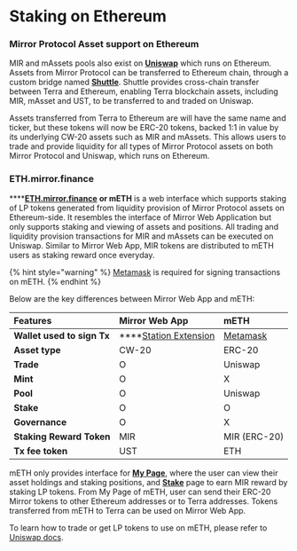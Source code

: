 # Staking on Ethereum

### Mirror Protocol Asset support on Ethereum

MIR and mAssets pools also exist on [**Uniswap**](https://app.uniswap.org/#/swap) which runs on Ethereum. Assets from Mirror Protocol can be transferred to Ethereum chain, through a custom bridge named [**Shuttle**](https://github.com/terra-project/shuttle). Shuttle provides cross-chain transfer between Terra and Ethereum, enabling Terra blockchain assets, including MIR, mAsset and UST, to be transferred to and traded on Uniswap. 

Assets transferred from Terra to Ethereum are will have the same name and ticker, but these tokens will now be ERC-20 tokens, backed 1:1 in value by its underlying CW-20 assets such as MIR and mAssets.  This allows users to trade and provide liquidity for all types of Mirror Protocol assets on both Mirror Protocol and Uniswap, which runs on Ethereum. 

### ETH.mirror.finance

\*\*\*\*[**ETH.mirror.finance**](https://eth.mirror.finance/) **or mETH** is a web interface which supports staking of LP tokens generated from liquidity provision of Mirror Protocol assets on Ethereum-side. It resembles the interface of Mirror Web Application but only supports staking and viewing of assets and positions. All trading and liquidity provision transactions for MIR and mAssets can be executed on Uniswap. Similar to Mirror Web App, MIR tokens are distributed to mETH users as staking reward once everyday. 

{% hint style="warning" %}
[Metamask](https://metamask.io) is required for signing transactions on mETH. 
{% endhint %}

Below are the key differences between Mirror Web App and mETH:  

| Features | **Mirror Web App** | **mETH** |
| :--- | :--- | :--- |
| **Wallet used to sign Tx** | \*\*\*\*[Station Extension](../getting-started/#terra-station-extension) | [Metamask](https://metamask.io/) |
| **Asset type** | CW-20 | ERC-20 |
| **Trade** | O | Uniswap |
| **Mint** | O | X |
| **Pool** | O | Uniswap |
| **Stake** | O | O |
| **Governance** | O | X |
| **Staking Reward Token** | MIR | MIR \(ERC-20\) |
| **Tx fee token** | UST | ETH |

mETH only provides interface for [**My Page**](https://app-staging.mirror.finance/my), where the user can view their asset holdings and staking positions, and [**Stake**](https://app-staging.mirror.finance/stake) page to earn MIR reward by staking LP tokens. From My Page of mETH, user can send their ERC-20 Mirror tokens to other Ethereum addresses or to Terra addresses. Tokens transferred from mETH to Terra can be used on Mirror Web App.   
  
To learn how to trade or get LP tokens to use on mETH, please refer to [Uniswap docs](https://uniswap.org/docs/v2/).   
  


